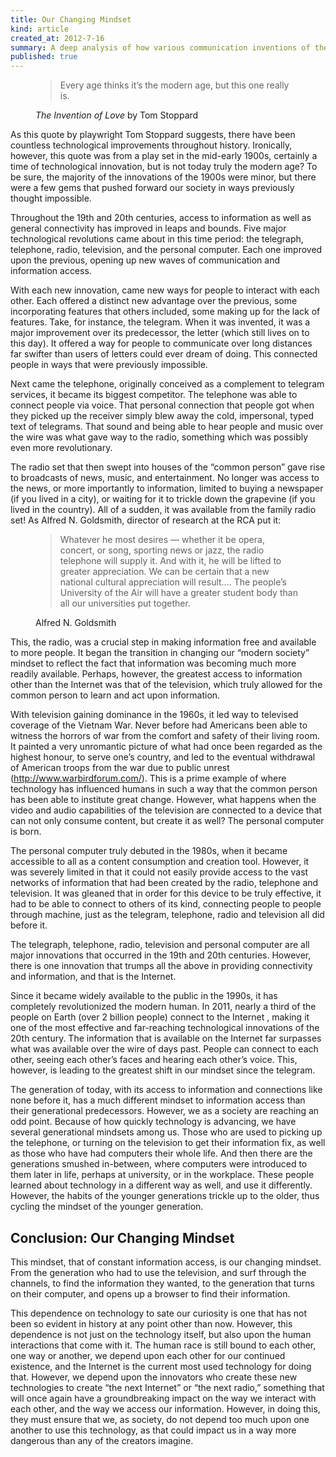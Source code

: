 ```yaml
---
title: Our Changing Mindset
kind: article
created_at: 2012-7-16
summary: A deep analysis of how various communication inventions of the 20<sup>th</sup> century have led our current society to interact in ways very different than ever before.
published: true
---
```


<figure>
	<blockquote>Every age thinks it&rsquo;s the modern age, but this one really is.</blockquote>
	<figcaption>
		<p><cite>The Invention of Love</cite> by Tom Stoppard</p>
	</figcaption>
</figure>

As this quote by playwright Tom Stoppard suggests, there have been countless technological improvements throughout history. Ironically, however, this quote was from a play set in the mid-early 1900s, certainly a time of technological innovation, but is not today truly the modern age? To be sure, the majority of the innovations of the 1900s were minor, but there were a few gems that pushed forward our society in ways previously thought impossible.

Throughout the 19th and 20th centuries, access to information as well as general connectivity has improved in leaps and bounds. Five major technological revolutions came about in this time period: the telegraph, telephone, radio, television, and the personal computer. Each one improved upon the previous, opening up new waves of communication and information access.

With each new innovation, came new ways for people to interact with each other. Each offered a distinct new advantage over the previous, some incorporating features that others included, some making up for the lack of features. Take, for instance, the telegram. When it was invented, it was a major improvement over its predecessor, the letter (which still lives on to this day). It offered a way for people to communicate over long distances far swifter than users of letters could ever dream of doing. This connected people in ways that were previously impossible.

Next came the telephone, originally conceived as a complement to telegram services, it became its biggest competitor. The telephone was able to connect people via voice. That personal connection that people got when they picked up the receiver simply blew away the cold, impersonal, typed text of telegrams. That sound and being able to hear people and music over the wire was what gave way to the radio, something which was possibly even more revolutionary.

The radio set that then swept into houses of the &ldquo;common person&rdquo; gave rise to broadcasts of news, music, and entertainment. No longer was access to the news, or more importantly to information, limited to buying a newspaper (if you lived in a city), or waiting for it to trickle down the grapevine (if you lived in the country). All of a sudden, it was available from the family radio set! As Alfred N. Goldsmith, director of research at the RCA put it:

<figure>
	<blockquote>Whatever he most desires &mdash; whether it be opera, concert, or song, sporting news or jazz, the radio telephone will supply it. And with it, he will be lifted to greater appreciation. We can be certain that a new national cultural appreciation will result.... The people&rsquo;s University of the Air will have a greater student body than all our universities put together.</blockquote>
	<figcaption>
		<p>Alfred N. Goldsmith</p>
	</figcaption>
</figure>

This, the radio, was a crucial step in making information free and available to more people. It began the transition in changing our &ldquo;modern society&rdquo; mindset to reflect the fact that information was becoming much more readily available. Perhaps, however, the greatest access to information other than the Internet was that of the television, which truly allowed for the common person to learn and act upon information.

With television gaining dominance in the 1960s, it led way to televised coverage of the Vietnam War. Never before had Americans been able to witness the horrors of war from the comfort and safety of their living room. It painted a very unromantic picture of what had once been regarded as the highest honour, to serve one&rsquo;s country, and led to the eventual withdrawal of American troops from the war due to public unrest (<http://www.warbirdforum.com/>). This is a prime example of where technology has influenced humans in such a way that the common person has been able to institute great change. However, what happens when the video and audio capabilities of the television are connected to a device that can not only consume content, but create it as well? The personal computer is born.

The personal computer truly debuted in the 1980s, when it became accessible to all as a content consumption and creation tool. However, it was severely limited in that it could not easily provide access to the vast networks of information that had been created by the radio, telephone and television. It was gleaned that in order for this device to be truly effective, it had to be able to connect to others of its kind, connecting people to people through machine, just as the telegram, telephone, radio and television all did before it.

The telegraph, telephone, radio, television and personal computer are all major innovations that occurred in the 19th and 20th centuries. However, there is one innovation that trumps all the above in providing connectivity and information, and that is the Internet.

Since it became widely available to the public in the 1990s, it has completely revolutionized the modern human. In 2011, nearly a third of the people on Earth (over 2 billion people) connect to the Internet , making it one of the most effective and far-reaching technological innovations of the 20th century. The information that is available on the Internet far surpasses what was available over the wire of days past. People can connect to each other, seeing each other&rsquo;s faces and hearing each other&rsquo;s voice. This, however, is leading to the greatest shift in our mindset since the telegram.

The generation of today, with its access to information and connections like none before it, has a much different mindset to information access than their generational predecessors. However, we as a society are reaching an odd point. Because of how quickly technology is advancing, we have several generational mindsets among us. Those who are used to picking up the telephone, or turning on the television to get their information fix, as well as those who have had computers their whole life. And then there are the generations smushed in-between, where computers were introduced to them later in life, perhaps at university, or in the workplace. These people learned about technology in a different way as well, and use it differently. However, the habits of the younger generations trickle up to the older, thus cycling the mindset of the younger generation.

<h2>Conclusion: Our Changing Mindset</h2>

This mindset, that of constant information access, is our changing mindset. From the generation who had to use the television, and surf through the channels, to find the information they wanted, to the generation that turns on their computer, and opens up a browser to find their information.

This dependence on technology to sate our curiosity is one that has not been so evident in history at any point other than now. However, this dependence is not just on the technology itself, but also upon the human interactions that come with it. The human race is still bound to each other, one way or another, we depend upon each other for our continued existence, and the Internet is the current most used technology for doing that. However, we depend upon the innovators who create these new technologies to create &ldquo;the next Internet&rdquo; or &ldquo;the next radio,&rdquo; something that will once again have a groundbreaking impact on the way we interact with each other, and the way we access our information. However, in doing this, they must ensure that we, as society, do not depend too much upon one another to use this technology, as that could impact us in a way more dangerous than any of the creators imagine.